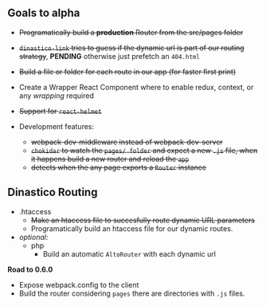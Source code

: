 ## Goals to alpha
- ~~Programatically build a **production** Router from the src/pages folder~~
- ~~`dinastico-link` tries to guess if the dynamic url is part of our routing strategy~~, **PENDING** otherwise just prefetch an `404.html`
- ~~Build a file or folder for each route in our app (for faster first print)~~
- Create a Wrapper React Component where to enable redux, context, or any *wrapping* required
- ~~Support for `react-helmet`~~

- Development features:
  - ~~webpack-dev-middleware instead of webpack-dev-server~~
  - ~~`chokidar` to watch the `pages/ folder` and expect a new `.js` file, when it happens build a new router and reload the `app`~~
  - ~~detects when the any page exports a `Router` instance~~
## Dinastico Routing
- .htaccess
  - ~~Make an htaccess file to succesfully route dynamic URL parameters~~
  - Programatically build an htaccess file for our dynamic routes.
- *optional:*
  - php
    - Build an automatic `AltoRouter` with each dynamic url

**Road to 0.6.0**
- Expose webpack.config to the client
- Build the router considering `pages` there are directories with `.js` files.
